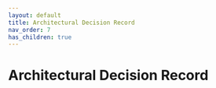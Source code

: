 ```yaml
---
layout: default
title: Architectural Decision Record
nav_order: 7
has_children: true
---
```


# Architectural Decision Record
